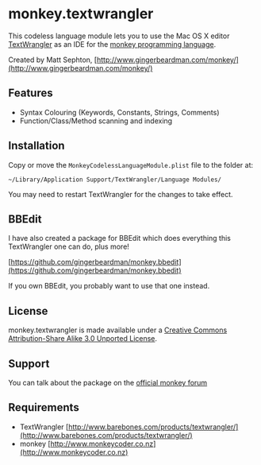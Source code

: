 monkey.textwrangler
===================

This codeless language module lets you to use the Mac OS X editor [TextWrangler](http://www.barebones.com/products/textwrangler/) as an IDE for the [monkey programming language](http://www.monkeycoder.co.nz).

Created by Matt Sephton, [http://www.gingerbeardman.com/monkey/](http://www.gingerbeardman.com/monkey/)

## Features
* Syntax Colouring (Keywords, Constants, Strings, Comments)
* Function/Class/Method scanning and indexing

## Installation
Copy or move the `MonkeyCodelessLanguageModule.plist` file to the folder at:

	~/Library/Application Support/TextWrangler/Language Modules/

You may need to restart TextWrangler for the changes to take effect.

## BBEdit

I have also created a package for BBEdit which does everything this TextWrangler one can do, plus more!

[https://github.com/gingerbeardman/monkey.bbedit](https://github.com/gingerbeardman/monkey.bbedit)

If you own BBEdit, you probably want to use that one instead.

## License
monkey.textwrangler is made available under a [Creative Commons Attribution-Share Alike 3.0 Unported License](http://creativecommons.org/licenses/by-sa/3.0).

## Support
You can talk about the package on the [official monkey forum](http://www.monkeycoder.co.nz/Community/posts.php?topic=1320)

## Requirements
- TextWrangler [http://www.barebones.com/products/textwrangler/](http://www.barebones.com/products/textwrangler/)
- monkey [http://www.monkeycoder.co.nz](http://www.monkeycoder.co.nz)
